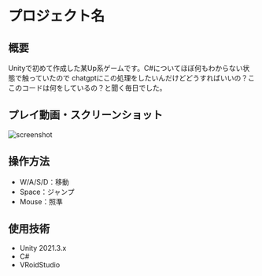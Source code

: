 # プロジェクト名

## 概要
Unityで初めて作成した某Up系ゲームです。C#についてほぼ何もわからない状態で触っていたので
chatgptにこの処理をしたいんだけどどうすればいいの？ここのコードは何をしているの？と聞く毎日でした。

## プレイ動画・スクリーンショット
![screenshot](screenshots/gameplay.png)

## 操作方法
- W/A/S/D：移動
- Space：ジャンプ
- Mouse：照準

## 使用技術
- Unity 2021.3.x
- C#
- VRoidStudio
